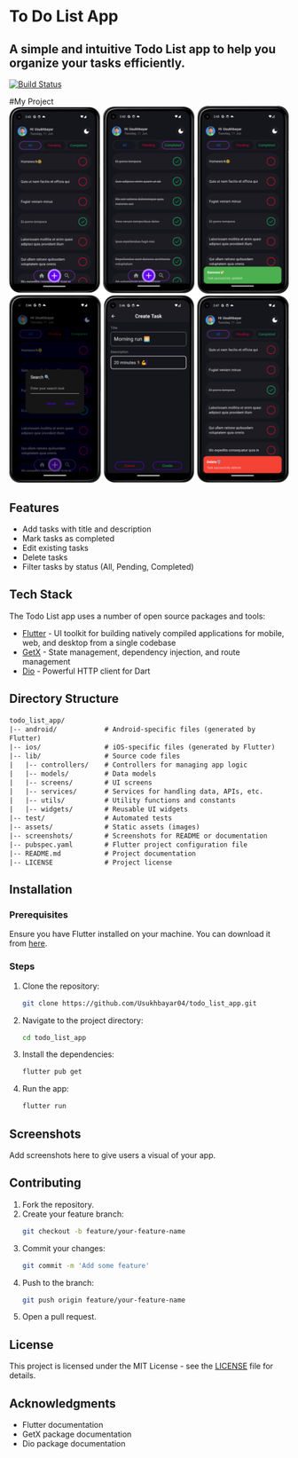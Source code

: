 # To Do List App

## A simple and intuitive Todo List app to help you organize your tasks efficiently.

[![Build Status](https://img.shields.io/badge/build-passing-brightgreen)]([https://github.com/Usukhbayar04/todolist_app/](https://github.com/Usukhbayar04/todo_list_app.git))

#My Project
![Logo](https://github.com/Usukhbayar04/todo_list_app/blob/master/sc1.png)
![Logo](https://github.com/Usukhbayar04/todo_list_app/blob/master/sc2.png)

## Features

- Add tasks with title and description
- Mark tasks as completed
- Edit existing tasks
- Delete tasks
- Filter tasks by status (All, Pending, Completed)

## Tech Stack

The Todo List app uses a number of open source packages and tools:

- [Flutter](https://flutter.dev/) - UI toolkit for building natively compiled applications for mobile, web, and desktop from a single codebase
- [GetX](https://pub.dev/packages/get) - State management, dependency injection, and route management
- [Dio](https://pub.dev/packages/dio) - Powerful HTTP client for Dart

## Directory Structure

```
todo_list_app/
|-- android/            # Android-specific files (generated by Flutter)
|-- ios/                # iOS-specific files (generated by Flutter)
|-- lib/                # Source code files
|   |-- controllers/    # Controllers for managing app logic
|   |-- models/         # Data models
|   |-- screens/        # UI screens
|   |-- services/       # Services for handling data, APIs, etc.
|   |-- utils/          # Utility functions and constants
|   |-- widgets/        # Reusable UI widgets
|-- test/               # Automated tests
|-- assets/             # Static assets (images)
|-- screenshots/        # Screenshots for README or documentation
|-- pubspec.yaml        # Flutter project configuration file
|-- README.md           # Project documentation
|-- LICENSE             # Project license
```

## Installation

### Prerequisites

Ensure you have Flutter installed on your machine. You can download it from [here](https://flutter.dev/docs/get-started/install).

### Steps

1. Clone the repository:
    ```sh
    git clone https://github.com/Usukhbayar04/todo_list_app.git
    ```
2. Navigate to the project directory:
    ```sh
    cd todo_list_app
    ```
3. Install the dependencies:
    ```sh
    flutter pub get
    ```
4. Run the app:
    ```sh
    flutter run
    ```

## Screenshots

Add screenshots here to give users a visual of your app.

## Contributing

1. Fork the repository.
2. Create your feature branch:
    ```sh
    git checkout -b feature/your-feature-name
    ```
3. Commit your changes:
    ```sh
    git commit -m 'Add some feature'
    ```
4. Push to the branch:
    ```sh
    git push origin feature/your-feature-name
    ```
5. Open a pull request.

## License

This project is licensed under the MIT License - see the [LICENSE](LICENSE) file for details.

## Acknowledgments

- Flutter documentation
- GetX package documentation
- Dio package documentation
